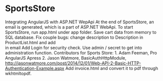 # SportsStore
Integrating AngularJS with ASP.NET WepApi
At the end of SportsStore, an email is generated, which is a part of ASP.NET WebApi.
To start SportsStore, run app.html under app folder.
Save cart data from memory to SQL database.
Fix couple bugs: change description to Description in ProductList.html and add <br /> in email
Add Login for security check. Use admin / secret to get into administration function.
Contributors for Sports Store: 1. Adam Feeman, Pro AngularJS Apress
     2. Jason Watmore, BasicAuthHttpModule, http://jasonwatmore.com/post/2014/12/01/Web-API-2-Basic-HTTP-Authentication-Example.aspx
Add invoice.html and convert it to pdf through wkhtmltopdf.
